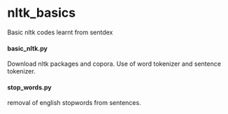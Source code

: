 # nltk_basics
Basic nltk codes learnt from sentdex

#### basic_nltk.py
Download nltk packages and copora. Use of word tokenizer and sentence tokenizer.

#### stop_words.py
removal of english stopwords from sentences.